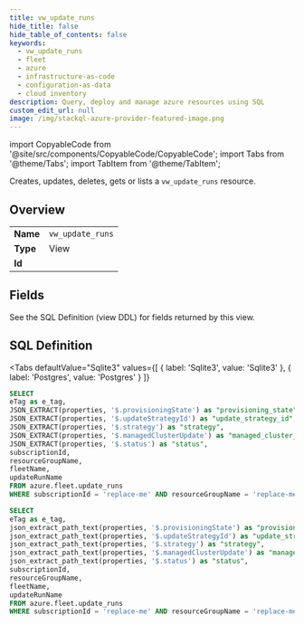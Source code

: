 ```yaml
--- 
title: vw_update_runs
hide_title: false
hide_table_of_contents: false
keywords:
  - vw_update_runs
  - fleet
  - azure
  - infrastructure-as-code
  - configuration-as-data
  - cloud inventory
description: Query, deploy and manage azure resources using SQL
custom_edit_url: null
image: /img/stackql-azure-provider-featured-image.png
---
```


import CopyableCode from '@site/src/components/CopyableCode/CopyableCode';
import Tabs from '@theme/Tabs';
import TabItem from '@theme/TabItem';

Creates, updates, deletes, gets or lists a <code>vw_update_runs</code> resource.

## Overview
<table><tbody>
<tr><td><b>Name</b></td><td><code>vw_update_runs</code></td></tr>
<tr><td><b>Type</b></td><td>View</td></tr>
<tr><td><b>Id</b></td><td><CopyableCode code="azure.fleet.vw_update_runs" /></td></tr>
</tbody></table>

## Fields

See the SQL Definition (view DDL) for fields returned by this view.

## SQL Definition

<Tabs
defaultValue="Sqlite3"
values={[
{ label: 'Sqlite3', value: 'Sqlite3' },
{ label: 'Postgres', value: 'Postgres' }
]}
>
<TabItem value="Sqlite3">

```sql
SELECT
eTag as e_tag,
JSON_EXTRACT(properties, '$.provisioningState') as "provisioning_state",
JSON_EXTRACT(properties, '$.updateStrategyId') as "update_strategy_id",
JSON_EXTRACT(properties, '$.strategy') as "strategy",
JSON_EXTRACT(properties, '$.managedClusterUpdate') as "managed_cluster_update",
JSON_EXTRACT(properties, '$.status') as "status",
subscriptionId,
resourceGroupName,
fleetName,
updateRunName
FROM azure.fleet.update_runs
WHERE subscriptionId = 'replace-me' AND resourceGroupName = 'replace-me' AND fleetName = 'replace-me';
```

</TabItem>
<TabItem value="Postgres">

```sql
SELECT
eTag as e_tag,
json_extract_path_text(properties, '$.provisioningState') as "provisioning_state",
json_extract_path_text(properties, '$.updateStrategyId') as "update_strategy_id",
json_extract_path_text(properties, '$.strategy') as "strategy",
json_extract_path_text(properties, '$.managedClusterUpdate') as "managed_cluster_update",
json_extract_path_text(properties, '$.status') as "status",
subscriptionId,
resourceGroupName,
fleetName,
updateRunName
FROM azure.fleet.update_runs
WHERE subscriptionId = 'replace-me' AND resourceGroupName = 'replace-me' AND fleetName = 'replace-me';
```

</TabItem>
</Tabs>
